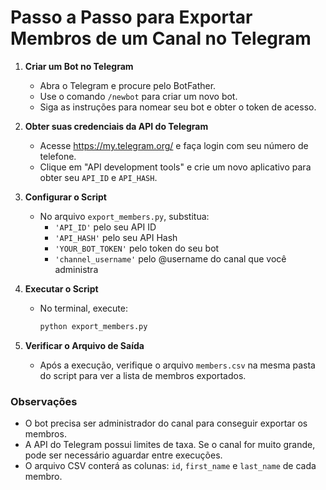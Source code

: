 # Passo a Passo para Exportar Membros de um Canal no Telegram

1. **Criar um Bot no Telegram**
   - Abra o Telegram e procure pelo BotFather.
   - Use o comando `/newbot` para criar um novo bot.
   - Siga as instruções para nomear seu bot e obter o token de acesso.

2. **Obter suas credenciais da API do Telegram**
   - Acesse https://my.telegram.org/ e faça login com seu número de telefone.
   - Clique em "API development tools" e crie um novo aplicativo para obter seu `API_ID` e `API_HASH`.

3. **Configurar o Script**
   - No arquivo `export_members.py`, substitua:
     - `'API_ID'` pelo seu API ID
     - `'API_HASH'` pelo seu API Hash
     - `'YOUR_BOT_TOKEN'` pelo token do seu bot
     - `'channel_username'` pelo @username do canal que você administra

4. **Executar o Script**
   - No terminal, execute:
     ```bash
     python export_members.py
     ```

5. **Verificar o Arquivo de Saída**
   - Após a execução, verifique o arquivo `members.csv` na mesma pasta do script para ver a lista de membros exportados.

### Observações
- O bot precisa ser administrador do canal para conseguir exportar os membros.
- A API do Telegram possui limites de taxa. Se o canal for muito grande, pode ser necessário aguardar entre execuções.
- O arquivo CSV conterá as colunas: `id`, `first_name` e `last_name` de cada membro. 